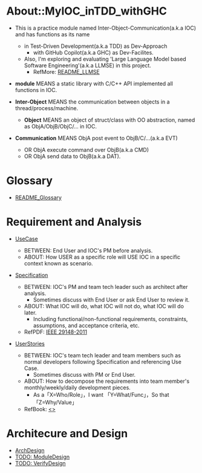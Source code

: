 # About::MyIOC_inTDD_withGHC

* This is a practice module named Inter-Object-Communication(a.k.a IOC) and has functions as its name
  * in Test-Driven Development(a.k.a TDD) as Dev-Approach
    * with GitHub Copilot(a.k.a GHC) as Dev-Facilites.
  * Also, I'm exploring and evaluating 'Large Language Model based Software Engineering'(a.k.a LLMSE) in this project.
    * RefMore: [README_LLMSE](README_LLMSE.md)

* **module** MEANS a static library with C/C++ API implemented all functions in IOC.
* **Inter-Object** MEANS the communication between objects in a thread/process/machine.
  * **Object** MEANS an object of struct/class with OO abstraction, named as ObjA/ObjB/ObjC/... in IOC.
* **Communication** MEANS ObjA post event to ObjB/C/...(a.k.a EVT) 
    * OR ObjA execute command over ObjB(a.k.a CMD) 
    * OR ObjA send data to ObjB(a.k.a DAT).

# Glossary
* [README_Glossary](./README_Glossary.md)

# Requirement and Analysis

* [UseCase](./README_UseCase.md)
  * BETWEEN: End User and IOC's PM before analysis.
  * ABOUT: How USER as a specific role will USE IOC in a specific context known as scenario.

* [Specification](./README_Specification.md) 
  * BETWEEN: IOC's PM and team tech leader such as architect after analysis.
    * Sometimes discuss with End User or ask End User to review it.
  * ABOUT: What IOC will do, what IOC will not do, what IOC will do later.
    * Including functional/non-functional requirements, constraints, assumptions, and acceptance criteria, etc.
  * RefPDF: [IEEE 29148-2011](https://github.com/Orthant/IEEE/blob/master/29148-2011.pdf)

* [UserStories](./README_UserStories.md)      
  * BETWEEN: IOC's team tech leader and team members such as normal developers following Specification and referencing Use Case.
    * Sometimes discuss with PM or End User.
  * ABOUT: How to decompose the requirements into team member's monthly/weekly/daily development pieces.
    * As a「X=Who/Role」，I want 「Y=What/Func」，So that 「Z=Why/Value」
  * RefBook: [<<User Story Applied>>](https://www.mountaingoatsoftware.com/books/user-stories-applied)


# Architecure and Design

* [ArchDesign](./README_ArchDesign.md)
* [TODO: ModuleDesign](./README_ModuleDesign.md)
* [TODO: VerifyDesign](./README_VerifyDesign.md)
